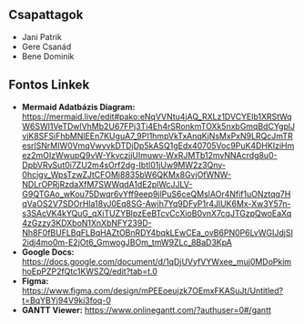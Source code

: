 ## Csapattagok
- Jani Patrik
- Gere Csanád
- Bene Dominik
## Fontos Linkek
- **Mermaid Adatbázis Diagram:** https://mermaid.live/edit#pako:eNqVVNtu4jAQ_RXLz1DVCYElb1XRStWqW6SWl1VeTDwlVhMb2U67FPj3Ti4Eh4rSRonkmTOXk5nxbGmqBdCYgplJvjK8SFSiFhbMNlEEn7KUguA7_9PI1hmpVkTxAnqKjNsMxPxN9LRQcJmTResrlSNrMIW0VmqVwyvkDTDjDp5kASQ1gEdx40705Voc9PuK4DHKIziHmez2mOIzWwupQ9vW-YkvczjjUImuwv-WxRJMTb12mvNNAcrdg8u0-DpbVRvSut0i7ZU2m4sOrf2dg-Ibtl01jUw9MW2z3Qny-0hcigv_WpsTzwZJtCFOMj8835bW6QKMx8GvjOfWNW-NDLrOPRjRzdaXfM7SWWqdA1dE2plWcJJLV-G9QTGAo_wKou75Dwqr6vYff9eep9jlPuS6ceQMslAOr4Nfif1uONztqq7HqVaOS2V7SDOrHla18yJ0Eq8SG-Awjh7Yq9DFyP1r4JlUK6Mx-Xw3Y57n-s3SAcVK4kYQuG_qXiTUZYBlpzEeBTcvCcXioB0vnX7cqJTGzpQwoEaXq4zGzzy3KDXboN1XnXbNFY239D-Nh8F0fBUFLBqFLBqHAZtOBnRDY4bqkLEwCEa_ovB6PN0P6LvWGIJdjSI2idj4mo0m-E2jOt6_GmwogJBOm_tmW9ZLc_8BaD3KpA
- **Google Docs:** https://docs.google.com/document/d/1qDjUVyfVYWxee_muj0MDoPkimhoEpPZP2fQtc1KWSZQ/edit?tab=t.0 
- **Figma:** https://www.figma.com/design/mPEEoeujzk7OEmxFKASuJt/Untitled?t=BqYBYj94V9ki3foq-0 
- **GANTT Viewer:** https://www.onlinegantt.com/?authuser=0#/gantt
